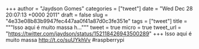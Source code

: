 
+++
author = "Jaydson Gomes"
categories = ["tweet"]
date = "Wed Dec 28 20:07:13 +0000 2011"
draft = false
slug = "4e33e08b83b9947fec447aa0f41a87d0c3fe351e"
tags = ["tweet"]
title = """Isso aqui é muito massa h..."""
tweet = true
micro = true
tweet_url = "https://twitter.com/jaydson/status/152118426943500289"
+++
Isso aqui é muito massa http://t.co/suUYkhVv #raspberrypi
